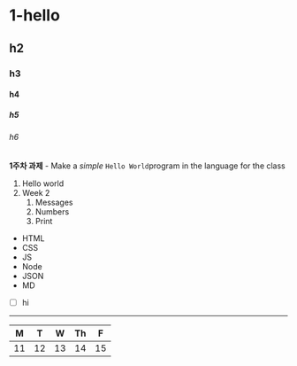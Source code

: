 # 1-hello
## h2
### h3
#### h4
##### h5
###### h6
**1주차 과제** - Make a _simple_ `Hello World`program in the language for the class

1. Hello world
2. Week 2
    1. Messages
    2. Numbers
    3. Print

* HTML
* CSS
* JS
* Node
* JSON
* MD
- [ ] hi


---

| M | T | W | Th | F |
|---|---|---|---|---|
| 11 | 12 | 13 | 14 | 15 |
